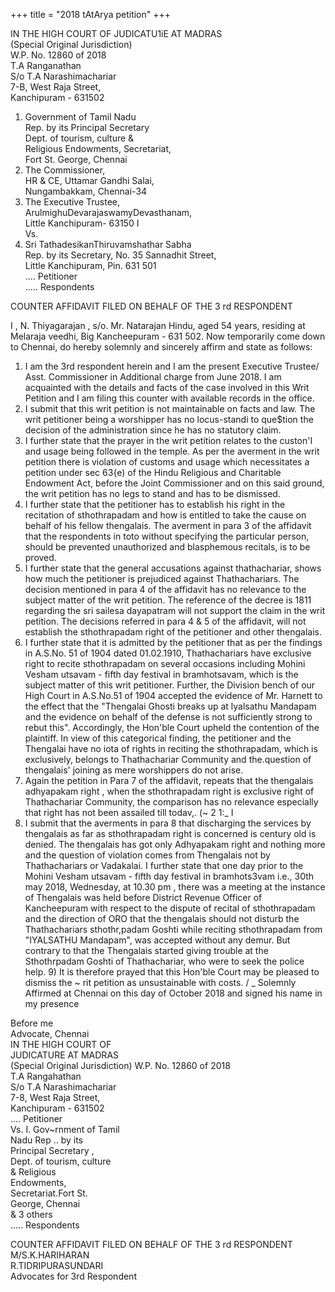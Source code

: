 +++
title = "2018 tAtArya petition"
+++

IN THE HIGH COURT OF JUDICATU1iE AT MADRAS  
(Special Original Jurisdiction)  
W.P. No. 12860 of 2018  
T.A Ranganathan  
S/o T.A Narashimachariar  
7-B, West Raja Street,  
Kanchipuram - 631502  

1. Government of Tamil Nadu  
Rep. by its Principal Secretary  
Dept. of tourism, culture &  
Religious Endowments, Secretariat,  
Fort St. George, Chennai  
2. The Commissioner,  
HR & CE, Uttamar Gandhi Salai,  
Nungambakkam, Chennai-34  
3. The Executive Trustee,  
ArulmighuDevarajaswamyDevasthanam,  
Little Kanchipuram- 63150 I  
Vs.  
4. Sri TathadesikanThiruvamshathar Sabha  
Rep. by its Secretary, No. 35 Sannadhit Street,  
Little Kanchipuram, Pin. 631 501  
.... Petitioner  
..... Respondents  

COUNTER AFFIDAVIT FILED ON BEHALF OF THE 3
rd RESPONDENT

I , N. Thiyagarajan , s/o. Mr. Natarajan Hindu, aged 54 years, residing at Melaraja veedhi, Big Kancheepuram - 631 502. Now temporarily come down to Chennai, do hereby solemnly and sincerely affirm and state as follows:

1) I am the 3rd respondent herein and I am the present Executive Trustee/ Asst. Commissioner in Additional charge from June 2018. I am acquainted with the details and facts of the case involved in this Writ Petition and I am filing this counter with available records in the office. 
2) I submit that this writ petition is not maintainable on facts and law. The writ petitioner being a worshipper has no locus-standi to que$tion the decision of the administration since he has no statutory claim. 
3) I further state that the prayer in the writ petition relates to the custon'I and usage being followed in the temple. As per the averment in the writ petition there is violation of customs and usage which necessitates a petition under sec 63{e) of the Hindu Religious and Charitable Endowment Act, before the Joint Commissioner and on this said ground, the writ petition has no legs to stand and has to be dismissed. 
4) I further state that the petitioner has to establish his right in the recitation of sthothrapadam and how is entitled to take the cause on behalf of his fellow thengalais. The averment in para 3 of the affidavit that the respondents in toto without specifying the particular person, should be prevented unauthorized and blasphemous recitals, is to be proved. 
5) I further state that the general accusations against thathachariar, shows how much the petitioner is prejudiced against Thathachariars. The decision mentioned in para 4 of the affidavit has no relevance to the subject matter of the writ petition. The reference of the decree is 1811 regarding the sri sailesa dayapatram will not support the claim in the writ petition. The decisions referred in para 4 & 5 of the affidavit, will not establish the sthothrapadam right of the petitioner and other thengalais. 
6) I further state that it is admitted by the petitioner that as per the findings in A.S.No. 51 of 1904 dated 01.02.1910, Thathachariars have exclusive right to recite sthothrapadam on several occasions including Mohini Vesham utsavam - fifth day festival in bramhotsavam, which is the subject matter of this writ petitioner. Further, the Division bench of our High Court in A.S.No.51 of 1904 accepted the evidence of Mr. Harnett to the effect that the "Thengalai Ghosti breaks up at lyalsathu Mandapam and the evidence on behalf of the defense is not sufficiently strong to rebut this". Accordingly, the Hon'ble Court upheld the contention of the plaintiff. In view of this categorical finding, the petitioner and the Thengalai have no iota of rights in reciting the sthothrapadam, which is exclusively, belongs to Thathachariar Community and the.question of thengalais' joining as mere worshippers do not arise. 
7) Again the petition in Para 7 of the affidavit, repeats that the thengalais adhyapakam right , when the sthothrapadam right is exclusive right of Thathachariar Community, the comparison has no relevance especially that right has not been assailed till todav,. (~ 2 1:_ I 
8) I submit that the averments in para 8 that discharging the services by thengalais as far as sthothrapadam right is concerned is century old is denied. The thengalais has got only Adhyapakam right and nothing more and the question of violation comes from Thengalais not by Thathachariars or Vadakalai. I further state that one day prior to the Mohini Vesham utsavam - fifth day festival in bramhots3vam i.e., 30th may 2018, Wednesday, at 10.30 pm , there was a meeting at the instance of Thengalais was held before District Revenue Officer of Kancheepuram with respect to the dispute of recital of sthothrapadam and the direction of ORO that the thengalais should not disturb the Thathachariars sthothr,padam Goshti while reciting sthothrapadam from "IYALSATHU Mandapam", was accepted without any demur. But contrary to that the Thengalais started giving trouble at the Sthothrpadam Goshti of Thathachariar, who were to seek the police help. 9) It is therefore prayed that this Hon'ble Court may be pleased to dismiss the ~ rit petition as unsustainable with costs. / _ Solemnly Affirmed at Chennai on this day of October 2018 and signed his name in my presence

Before me  
Advocate, Chennai  
IN THE HIGH COURT OF  
JUDICATURE AT MADRAS  
(Special Original Jurisdiction)
W.P. No. 12860 of 2018  
T.A Rangahathan  
S/o T.A Narashimachariar  
7-8, West Raja Street,  
Kanchipuram - 631502  
.... Petitioner  
Vs.
I. Gov~rnment of Tamil  
Nadu Rep .. by its  
Principal Secretary ,  
Dept. of tourism, culture  
& Religious  
Endowments,  
Secretariat.Fort St.  
George, Chennai  
& 3 others  
..... Respondents  

COUNTER AFFIDAVIT
FILED ON BEHALF OF
THE 3
rd RESPONDENT  
M/S.K.HARIHARAN  
R.TIDRIPURASUNDARI  
Advocates for 3rd Respondent 